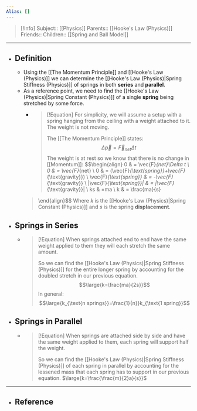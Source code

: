 ```yaml
---
Alias: []
---
```

> [!Info]
> Subject:: [[Physics]]
> Parents:: [[Hooke's Law (Physics)]]
> Friends:: 
> Children:: [[Spring and Ball Model]]
---
- ## Definition
	- Using the [[The Momentum Principle]] and [[Hooke's Law (Physics)]] we can determine the [[Hooke's Law (Physics)|Spring Stiffness (Physics)]] of springs in both **series** and **parallel**.
	- As a reference point, we need to find the [[Hooke's Law (Physics)|Spring Constant (Physics)]] of a single **spring** being stretched by some force.
		- > [!Equation]
		  > For simplicity, we will assume a setup with a spring hanging from the ceiling with a weight attached to it. The weight is not moving.
		  > 
		  > The [[The Momentum Principle]] states:
		  > $$\Delta \vec{p}=\vec{F}_{net}\Delta t$$
		  > The weight is at rest so we know that there is no change in [[Momentum]]:
		  > $$\begin{align}
		0 & = \vec{F}_{net}\Delta t \\
	 0 & = \vec{F}_{net} \\
	 0 & = (\vec{F}_{\text{spring}}+\vec{F}_{\text{gravity}}) \\
	 \vec{F}_{\text{spring}} & = -\vec{F}_{\text{gravity}} \\
	 |\vec{F}_{\text{spring}}| & = |\vec{F}_{\text{gravity}}| \\
	 ks & =ma \\
	 k & = \frac{ma}{s}
		> \end{align}$$
		> Where $k$ is the [[Hooke's Law (Physics)|Spring Constant (Physics)]] and $s$ is the spring **displacement**.
- ## Springs in Series
	- > [!Equation]
	  > When springs attached end to end have the same weight applied to them they will each stretch the same amount. 
	  > 
	  > So we can find the [[Hooke's Law (Physics)|Spring Stiffness (Physics)]] for the entire longer spring by accounting for the doubled stretch in our previous equation.
	  > $$\large{k=\frac{ma}{2s}}$$
	  > In general:
	  > $$\large{k_{\text{n springs}}=\frac{1}{n}}k_{\text{1 spring}}$$
- ## Springs in Parallel
	- > [!Equation]
	  > When springs are attached side by side and have the same weight applied to them, each spring will support half the weight.
	  > 
	  > So we can find the [[Hooke's Law (Physics)|Spring Stiffness (Physics)]] of each spring in parallel by accounting for the lessened mass that each spring has to support in our previous equation.
	  > $\large{k=\frac{\frac{m}{2}a}{s}}$
---
- ## Reference
